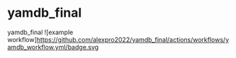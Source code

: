 # yamdb_final
yamdb_final
![example workflow]https://github.com/alexpro2022/yamdb_final/actions/workflows/yamdb_workflow.yml/badge.svg
